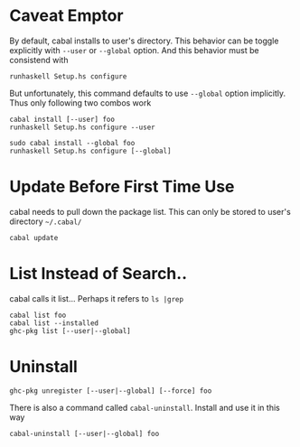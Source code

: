 # Caveat Emptor

By default, cabal installs to user's directory. This behavior can be toggle
explicitly with `--user` or `--global` option. And this behavior must be
consistend with

    runhaskell Setup.hs configure

But unfortunately, this command defaults to use `--global` option implicitly.
Thus only following two combos work

    cabal install [--user] foo
    runhaskell Setup.hs configure --user

    sudo cabal install --global foo
    runhaskell Setup.hs configure [--global]

# Update Before First Time Use

cabal needs to pull down the package list. This can only be stored to user's
directory `~/.cabal/`

    cabal update


# List Instead of Search..

cabal calls it list... Perhaps it refers to `ls |grep `

    cabal list foo
    cabal list --installed
    ghc-pkg list [--user|--global]

# Uninstall

    ghc-pkg unregister [--user|--global] [--force] foo

There is also a command called `cabal-uninstall`. Install and use it in this
way

    cabal-uninstall [--user|--global] foo
